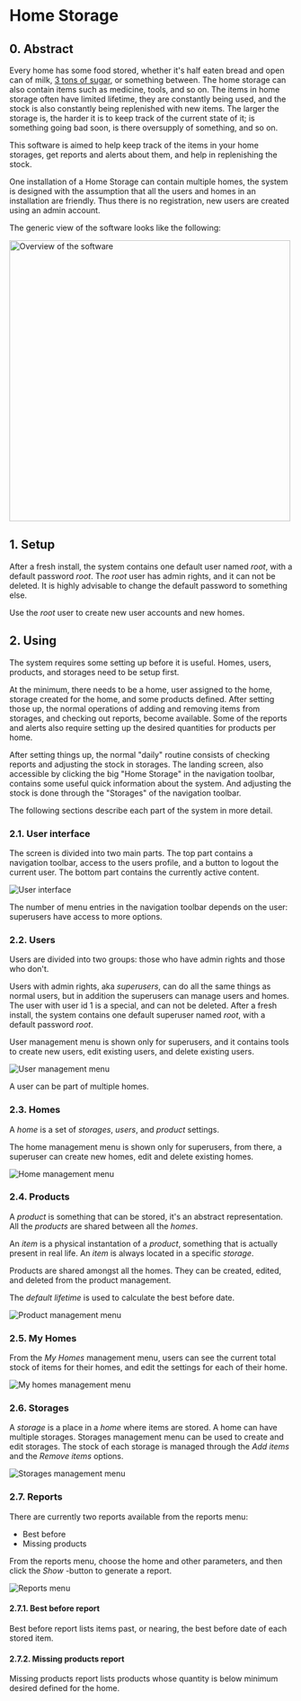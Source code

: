 
# Home Storage

## 0. Abstract

Every home has some food stored, whether it's half eaten bread and open can of milk, [3 tons of sugar](https://www.riemurasia.net/kuva/Sokerivarasto/69529), or something between. The home storage can also contain items such as medicine, tools, and so on. The items in home storage often have limited lifetime, they are constantly being used, and the stock is also constantly being replenished with new items. The larger the storage is, the harder it is to keep track of the current state of it; is something going bad soon, is there oversupply of something, and so on.

This software is aimed to help keep track of the items in your home storages, get reports and alerts about them, and help in replenishing the stock.

One installation of a Home Storage can contain multiple homes, the system is designed with the assumption that all the users and homes in an installation are friendly. Thus there is no registration, new users are created using an admin account.

The generic view of the software looks like the following:

<img src="overview.svg" alt="Overview of the software" width="500" />

## 1. Setup
After a fresh install, the system contains one default user named *root*, with a default password *root*. The *root* user has admin rights, and it can not be deleted. It is highly advisable to change the default password to something else.

Use the *root* user to create new user accounts and new homes.



## 2. Using

The system requires some setting up before it is useful. Homes, users, products, and storages need to be setup first.

At the minimum, there needs to be a home, user assigned to the home, storage created for the home, and some products defined. After setting those up, the normal operations of adding and removing items from storages, and checking out reports, become available. Some of the reports and alerts also require setting up the desired quantities for products per home.

After setting things up, the normal "daily" routine consists of checking reports and adjusting the stock in storages. The landing screen, also accessible by clicking the big "Home Storage" in the navigation toolbar, contains some useful quick information about the system. And adjusting the stock is done through the "Storages" of the navigation toolbar.

The following sections describe each part of the system in more detail.


### 2.1. User interface
The screen is divided into two main parts. The top part contains a navigation toolbar, access to the users profile, and a button to logout the current user. The bottom part contains the currently active content.

![User interface](userinterface.png)

The number of menu entries in the navigation toolbar depends on the user: superusers have access to more options.


### 2.2. Users
Users are divided into two groups: those who have admin rights and those who don't.

Users with admin rights, aka *superusers*, can do all the same things as normal users, but in addition the superusers can manage users and homes. The user with user id 1 is a special, and can not be deleted. After a fresh install, the system contains one default superuser named *root*, with a default password *root*.

User management menu is shown only for superusers, and it contains tools to create new users, edit existing users, and delete existing users.

![User management menu](users.png)

A user can be part of multiple homes.


### 2.3. Homes
A *home* is a set of *storages*, *users*, and *product* settings.

The home management menu is shown only for superusers, from there, a superuser can create new homes, edit and delete existing homes.

![Home management menu](homes.png)


### 2.4. Products
A *product* is something that can be stored, it's an abstract representation. All the *products* are shared between all the *homes*.

An *item* is a physical instantation of a *product*, something that is actually present in real life. An *item* is always located in a specific *storage*.

Products are shared amongst all the homes. They can be created, edited, and deleted from the product management.

The *default lifetime* is used to calculate the best before date.

![Product management menu](products.png)


### 2.5. My Homes
From the *My Homes* management menu, users can see the current total stock of items for their homes, and edit the settings for each of their home.

![My homes management menu](myhomes.png)


### 2.6. Storages
A *storage* is a place in a *home* where items are stored. A home can have multiple storages. Storages management menu can be used to create and edit storages. The stock of each storage is managed through the *Add items* and the *Remove items* options.

![Storages management menu](storages.png)


### 2.7. Reports
There are currently two reports available from the reports menu:

* Best before
* Missing products

From the reports menu, choose the home and other parameters, and then click the *Show* -button to generate a report.

![Reports menu](reports.png)


#### 2.7.1. Best before report
Best before report lists items past, or nearing, the best before date of each stored item.


#### 2.7.2. Missing products report
Missing products report lists products whose quantity is below minimum desired defined for the home.

